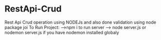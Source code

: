# RestApi-Crud
Rest Api Crud operation using NODEJs and also done validation using node package joi
To Run Project:
-->npm i 
  to run server
--> node server.js
or nodemon server.js if you have nodemon installed globaly
